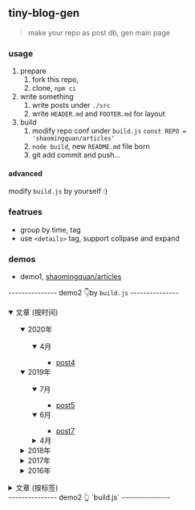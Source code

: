 ## tiny-blog-gen

> make your repo as post db, gen main page

### usage

1. prepare
    1. fork this repo,
    2. clone, `npm ci`
2. write something
    1. write posts under `./src`
    2. write `HEADER.md` and `FOOTER.md` for layout
3. build
    1. modify repo conf under `build.js` `const REPO = 'shaomingquan/articles'`
    2. `node build`, new `README.md` file born
    3. git add commit and push...

#### advanced

modify `build.js` by yourself :)

### featrues

- group by time, tag
- use `<details>` tag, support collpase and expand

### demos

- demo1, [shaomingquan/articles](https://github.com/shaomingquan/articles/blob/master/README.md#%E6%AC%A2%E8%BF%8E)

--------------- demo2 👇by `build.js` ---------------
<details open>
    <summary>文章 (按时间)</summary>
    <ul>
        <details open>
    <summary>2020年</summary>
    <ul>
        <details open>
    <summary>4月</summary>
    <ul>
        <ul><li><a href="https://github.com/shaomingquan/articles/blob/master/src/post4.md">post4</a><span>&nbsp;</span></li></ul>
    </ul>
</details>
    </ul>
</details><details open>
    <summary>2019年</summary>
    <ul>
        <details open>
    <summary>7月</summary>
    <ul>
        <ul><li><a href="https://github.com/shaomingquan/articles/blob/master/src/post5.md">post5</a><span>&nbsp;</span></li></ul>
    </ul>
</details><details open>
    <summary>6月</summary>
    <ul>
        <ul><li><a href="https://github.com/shaomingquan/articles/blob/master/src/post7.md">post7</a><span>&nbsp;</span></li></ul>
    </ul>
</details><details >
    <summary>4月</summary>
    <ul>
        <ul><li><a href="https://github.com/shaomingquan/articles/blob/master/src/post3.md">post3</a><span>&nbsp;</span></li></ul>
    </ul>
</details>
    </ul>
</details><details >
    <summary>2018年</summary>
    <ul>
        <details >
    <summary>12月</summary>
    <ul>
        <ul><li><a href="https://github.com/shaomingquan/articles/blob/master/src/post6.md">post6</a><span>&nbsp;</span></li></ul>
    </ul>
</details>
    </ul>
</details><details >
    <summary>2017年</summary>
    <ul>
        <details >
    <summary>12月</summary>
    <ul>
        <ul><li><a href="https://github.com/shaomingquan/articles/blob/master/src/post2.md">post2</a><span>&nbsp;</span></li></ul>
    </ul>
</details>
    </ul>
</details><details >
    <summary>2016年</summary>
    <ul>
        <details >
    <summary>8月</summary>
    <ul>
        <ul><li><a href="https://github.com/shaomingquan/articles/blob/master/src/post1.md">post1</a><span>&nbsp;</span></li></ul>
    </ul>
</details><details >
    <summary>7月</summary>
    <ul>
        <ul><li><a href="https://github.com/shaomingquan/articles/blob/master/src/post8.md">post8</a><span>&nbsp;</span></li></ul>
    </ul>
</details>
    </ul>
</details>
    </ul>
</details><details >
    <summary>文章 (按标签)</summary>
    <ul>
        <details >
    <summary>javascript</summary>
    <ul>
        <ul><li><a href="https://github.com/shaomingquan/articles/blob/master/src/post4.md">post4</a><span>&nbsp;[2020-4-15]</span></li><li><a href="https://github.com/shaomingquan/articles/blob/master/src/post3.md">post3</a><span>&nbsp;[2019-4-13]</span></li><li><a href="https://github.com/shaomingquan/articles/blob/master/src/post2.md">post2</a><span>&nbsp;[2017-12-2]</span></li><li><a href="https://github.com/shaomingquan/articles/blob/master/src/post1.md">post1</a><span>&nbsp;[2016-8-20]</span></li></ul>
    </ul>
</details><details >
    <summary>nodejs</summary>
    <ul>
        <ul><li><a href="https://github.com/shaomingquan/articles/blob/master/src/post5.md">post5</a><span>&nbsp;[2019-7-6]</span></li><li><a href="https://github.com/shaomingquan/articles/blob/master/src/post7.md">post7</a><span>&nbsp;[2019-6-10]</span></li><li><a href="https://github.com/shaomingquan/articles/blob/master/src/post6.md">post6</a><span>&nbsp;[2018-12-9]</span></li><li><a href="https://github.com/shaomingquan/articles/blob/master/src/post8.md">post8</a><span>&nbsp;[2016-7-18]</span></li></ul>
    </ul>
</details>
    </ul>
</details>--------------- demo2 👆 `build.js` ---------------
